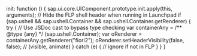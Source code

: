 init: function () {
  sap.ui.core.UIComponent.prototype.init.apply(this, arguments);
  // Hide the FLP shell header when running in Launchpad
  if (sap.ushell && sap.ushell.Container && sap.ushell.Container.getRenderer) {
    try {
      // Use JSDoc cast to bypass type checking
      var containerAny = /** @type {any} */ (sap.ushell.Container);
      var oRenderer = containerAny.getRenderer("fiori2");
      oRenderer.setHeaderVisibility(false, false); // (visible, animate)
    } catch (e) {
      // ignore if not in FLP
    }
  }
}

